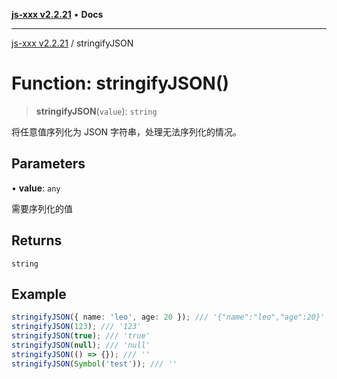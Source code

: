 [**js-xxx v2.2.21**](../README.md) • **Docs**

***

[js-xxx v2.2.21](../README.md) / stringifyJSON

# Function: stringifyJSON()

> **stringifyJSON**(`value`): `string`

将任意值序列化为 JSON 字符串，处理无法序列化的情况。

## Parameters

• **value**: `any`

需要序列化的值

## Returns

`string`

## Example

```ts
stringifyJSON({ name: 'leo', age: 20 }); /// '{"name":"leo","age":20}'
stringifyJSON(123); /// '123'
stringifyJSON(true); /// 'true'
stringifyJSON(null); /// 'null'
stringifyJSON(() => {}); /// ''
stringifyJSON(Symbol('test')); /// ''
```

